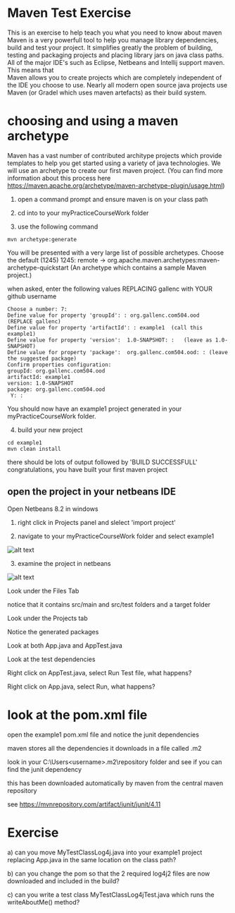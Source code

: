 # Maven Test Exercise
This is an exercise to help teach you what you need to know about maven
Maven is a very powerfull tool to help you manage library dependencies, build and test your project.
It simplifies greatly the problem of building, testing and packaging projects and placing library jars on java class paths.
All of the major IDE's such as Eclipse, Netbeans and Intellij support maven.
This means that  
Maven allows you to create projects which are completely independent of the IDE you choose to use.
Nearly all modern open source java projects use Maven (or Gradel which uses maven artefacts) as their build system. 

# choosing and using a maven archetype
Maven has a vast number of contributed architype projects which provide templates to help you get started using a variety of java technologies. We will use an archetype to create our first maven project. 
(You can find more information about this process here
https://maven.apache.org/archetype/maven-archetype-plugin/usage.html)

1. open a command prompt and ensure maven is on your class path

2. cd into to your myPracticeCourseWork folder

3. use the following command
```
mvn archetype:generate
```
You will be presented with a very large list of possible archetypes.
Choose the default (1245) 1245: remote -> org.apache.maven.archetypes:maven-archetype-quickstart (An archetype which contains a sample Maven project.)

when asked, enter the following values REPLACING gallenc with YOUR github username
```
Choose a number: 7:
Define value for property 'groupId': : org.gallenc.com504.ood  (REPLACE gallenc)
Define value for property 'artifactId': : example1  (call this example1)
Define value for property 'version':  1.0-SNAPSHOT: :   (leave as 1.0-SNAPSHOT)
Define value for property 'package':  org.gallenc.com504.ood: : (leave the suggested package)
Confirm properties configuration:
groupId: org.gallenc.com504.ood
artifactId: example1
version: 1.0-SNAPSHOT
package: org.gallenc.com504.ood
 Y: :
```

You should now have an example1 project generated in your myPracticeCourseWork folder.

4. build your new project
```
cd example1
mvn clean install
```
there should be lots of output followed by 'BUILD SUCCESSFULL'
congratulations, you have built your first maven project

## open the project in your netbeans IDE
Open Netbeans 8.2 in windows

1. right click in Projects panel and slelect 'import project'

2. navigate to your myPracticeCourseWork folder and select example1

![alt text](https://github.com/gallenc/solent2Public/raw/master/week1/maven-test-exercise/images/NetbeansMaven1.png "Figure NetbeansMaven1.png")

3. examine the project in netbeans

![alt text](https://github.com/gallenc/solent2Public/raw/master/week1/maven-test-exercise/images/NetbeansMaven2.png "Figure NetbeansMaven2.png")

Look under the Files Tab

notice that it contains src/main and src/test folders and a target folder

Look under the Projects tab

Notice the generated packages

Look at both App.java and AppTest.java

Look at the test dependencies

Right click on AppTest.java, select Run Test file, what happens?

Right click on App.java, select Run, what happens?

# look at the pom.xml file

open the example1 pom.xml file and notice the junit dependencies 

maven stores all the dependencies it downloads in a file called .m2

look in your C:\Users\<username>\.m2\repository folder and see if you can find the junit dependency

this has been downloaded automatically by maven from the central maven repository

see https://mvnrepository.com/artifact/junit/junit/4.11

# Exercise

a) can you move MyTestClassLog4j.java into your example1 project replacing App.java in the same location on the class path?

b) can you change the pom so that the 2 required log4j2 files are now downloaded and included in the build?

c) can you write a test class MyTestClassLog4jTest.java which runs the writeAboutMe() method?

















